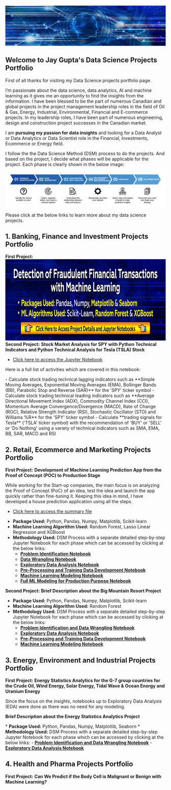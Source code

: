 ![](/image/bkjaygupta.jpg)

## Welcome to Jay Gupta's Data Science Projects Portfolio

First of all thanks for visiting my Data Science projects portfolio page.

<p>I’m passionate about the data science, data analytics, AI and machine learning as it gives me an opportunity to find the insights from the information. I have been blessed to be the part of numerous Canadian and global projects in the project management leadership roles in the field of Oil &amp; Gas, Energy, Industrial, Environmental, Financial and E-commerce projects. In my leadership roles, I have been part of numerous engineering, design and construction project successes in the Canadian market.</p> 
<p>I am <b>pursuing my passion for data insights</b> and looking for a Data Analyst or Data Analytics or Data Scientist role in the Financial, Investments, Ecommerce or Energy field.</p>
<p>I follow the the Data Science Method (DSM) process to do the projects. And based on the project, I decide what phases will be applicable for the project. Each phase is clearly shown in the below image:</p>

![](/image/MLmethodology.jpg)

Please click at the below links to learn more about my data science projects.

## 1. Banking, Finance and Investment Projects Portfolio
**First Project:** 
<a href="https://github.com/jayguptacal/BankingAndInvestments/blob/main/FinancialFraudDetection/readme.md" target="_blank"><img class="aligncenter size-large wp-image-7724" src="https://github.com/jayguptacal/BankingAndInvestments/blob/main/FinancialFraudDetection/images/bannerfinancialportfolio.jpg" alt="" width="1024" height="255" /></a>
**Second Project:** 
<b>Stock Market Analysis for SPY with Python Technical Indicators and Python Technical Analysis for Tesla (TSLA) Stock</b>

- [Click here to access the Jupyter Notebook](https://github.com/jayguptacal/BankingAndInvestments/blob/main/StockTradingIndicators/SP500_Technical_Analysis.ipynb)
<p>Here is a full list of activities which are covered in this notebook:</p>
- Calculate stock trading technical lagging indicators such as **Simple Moving Averages, Exponential Moving Averages (EMA), Bollinger Bands (BB), Parabolic Stop and Reverse (SAR)** for the 'SPY' ticker symbol
- Calculate stock trading technical leading indicators such as **Average Directional Movement Index (ADX), Commodity Channel Index (CCI), Momentum Average Convergence/Divergence (MACD), Rate of Change (ROC), Relative Strength Indicator (RSI), Stochastic Oscillator (STO) and Williams %R** for the 'SPY' ticker symbol
- Calculate **trading signals for Tesla** ('TSLA' ticker symbol) with the recommendation of 'BUY' or 'SELL' or 'Do Nothing' using a variety of technical indicators such as SMA, EMA, BB, SAR, MACD and RSI


## 2. Retail, Ecommerce and Marketing Projects Portfolio

**First Project:** <b>Development of Machine Learning Prediction App from the Proof of Concept (POC) to Production Stage</b>

<p>While working for the Start-up companies, the main focus is on analyzing the Proof of Concept (PoC) of an idea, test the idea and launch the app quickly rather than fine-tuning it. Keeping this idea in mind, I have developed a house prediction application using all the steps.</p>

- [Click here to access the summary file](https://github.com/jayguptacal/RetailAndMarketing/blob/main/HouseSalesPricePrediction/readme.md)

* <b>Package Used:</b> Python, Pandas, Numpy, Matplotlib, Scikit-learn
* <b>Machine Learning Algorithm Used:</b> Random Forest, Lasso Linear Regression and XGBoost
* <b>Methodology Used:</b> DSM Process with a separate detailed step-by-step Jupyter Notebook for each phase which can be accessed by clicking at the below links:
  - <a href="https://github.com/jayguptacal/RetailAndMarketing/blob/main/HouseSalesPricePrediction/1_Problem_Identification_House_Prices.ipynb" target="_blank"><b>Problem Identification Notebook</b></a>
  - <a href="https://github.com/jayguptacal/RetailAndMarketing/blob/main/HouseSalesPricePrediction/2_Data_Wrangling_House_Prices.ipynb" target="_blank"><b>Data Wrangling Notebook</b></a>
  - <a href="https://github.com/jayguptacal/RetailAndMarketing/blob/main/HouseSalesPricePrediction/3_EDA_House_Prices.ipynb" target="_blank"><b>Exploratory Data Analysis Notebook</b></a>
  - <a href="https://github.com/jayguptacal/RetailAndMarketing/blob/main/HouseSalesPricePrediction/4_Preprocessing_TrainingData_HousePrices.ipynb" target="_blank"><b>Pre-Processing and Training Data Development Notebook</b></a>
  - <a href="https://github.com/jayguptacal/RetailAndMarketing/blob/main/HouseSalesPricePrediction/5_Machine_Learning_House_Prices.ipynb" target="_blank"><b>Machine Learning Modeling Notebook</b></a>
  -  <a href="https://github.com/jayguptacal/RetailAndMarketing/blob/main/HouseSalesPricePrediction/6a_FullMLPipeline_ProductionPurpose.ipynb" target="_blank"><b>Full ML Modeling for Production Purpose Notebook</b></a>

**Second Project:** <b>Brief Description about the Big Mountain Resort Project</b>
* <b>Package Used:</b> Python, Pandas, Numpy, Matplotlib, Scikit-learn
* <b>Machine Learning Algorithm Used:</b> Random Forest
* <b>Methodology Used:</b> DSM Process with a separate detailed step-by-step Jupyter Notebook for each phase which can be accessed by clicking at the below links:
  - <a href="https://github.com/jayguptacal/RetailAndMarketing/blob/main/BigMountainResortPricing/Notebooks/02_data_wrangling.ipynb" target="_blank"><b>Problem Identification and Data Wrangling Notebook</b></a>
  - <a href="https://github.com/jayguptacal/RetailAndMarketing/blob/main/BigMountainResortPricing/Notebooks/03_exploratory_data_analysis.ipynb" target="_blank"><b>Exploratory Data Analysis Notebook</b></a>
  - <a href="https://github.com/jayguptacal/RetailAndMarketing/blob/main/BigMountainResortPricing/Notebooks/04_preprocessing_and_training.ipynb" target="_blank"><b>Pre-Processing and Training Data Development Notebook</b></a>
  - <a href="https://github.com/jayguptacal/RetailAndMarketing/blob/main/BigMountainResortPricing/Notebooks/05_modeling.ipynb" target="_blank"><b>Machine Learning Modeling Notebook</b></a>

## 3. Energy, Environment and Industrial Projects Portfolio

**First Project:** <b>Energy Statistics Analytics for the G-7 group countries for the Crude Oil, Wind Energy, Solar Energy, Tidal Wave & Ocean Energy and Uranium Energy</b>

<p>Since the focus on the insights, notebooks up to Exploratory Data Analysis (EDA) were done as there was no need for any modeling.</p>
<p><b>Brief Description about the Energy Statistics Analytics Project</b></p>
* <b>Package Used:</b> Python, Pandas, Numpy, Matplotlib, Seaborn
* <b>Methodology Used:</b> DSM Process with a separate detailed step-by-step Jupyter Notebook for each phase which can be accessed by clicking at the below links:
  - <a href="https://github.com/jayguptacal/EnergyProjects/blob/main/EnergyStatsProject/Energy_Stats_DataWrangling.ipynb" target="_blank"><b>Problem Identification and Data Wrangling Notebook</b></a>
  - <a href="https://github.com/jayguptacal/EnergyProjects/blob/main/EnergyStatsProject/Energy_Stats_EDA.ipynb" target="_blank"><b>Exploratory Data Analysis Notebook</b></a>

## 4. Health and Pharma Projects Portfolio

**First Project:** <b>Can We Predict if the Body Cell is Malignant or Benign with Machine Learning?</b>

